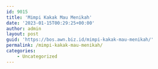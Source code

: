 ```yaml
---
id: 9015
title: 'Mimpi Kakak Mau Menikah'
date: '2023-01-15T00:29:25+00:00'
author: admin
layout: post
guid: 'https://bos.awn.biz.id/mimpi-kakak-mau-menikah/'
permalink: /mimpi-kakak-mau-menikah/
categories:
    - Uncategorized
---
```


